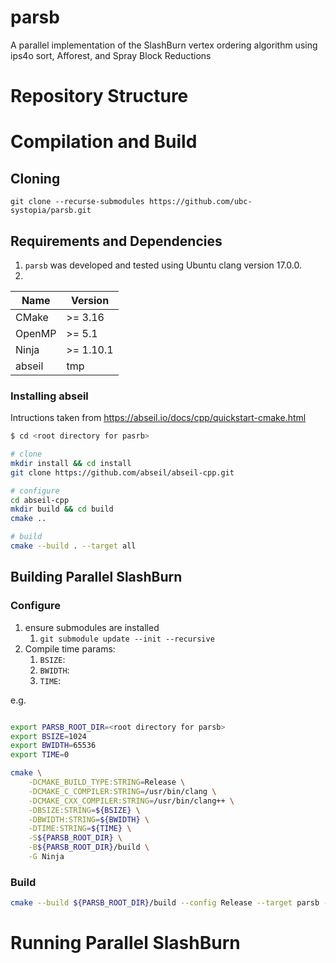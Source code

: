 # parsb
A parallel implementation of the SlashBurn vertex ordering algorithm using ips4o sort, Afforest, and Spray Block Reductions

# Repository Structure

# Compilation and Build

## Cloning

`git clone --recurse-submodules https://github.com/ubc-systopia/parsb.git`

## Requirements and Dependencies

1. `parsb` was developed and tested using Ubuntu clang version 17.0.0.
2. 
| Name   | Version |
| ------ | ------- |
| CMake  | >= 3.16 |
| OpenMP | >= 5.1  |
| Ninja  | >= 1.10.1  |
| abseil | tmp     |


### Installing abseil
Intructions taken from https://abseil.io/docs/cpp/quickstart-cmake.html


```bash
$ cd <root directory for pasrb>

# clone
mkdir install && cd install
git clone https://github.com/abseil/abseil-cpp.git

# configure
cd abseil-cpp
mkdir build && cd build
cmake ..

# build
cmake --build . --target all
```

## Building Parallel SlashBurn

### Configure
1. ensure submodules are installed
   1. `git submodule update --init --recursive`
2. Compile time params:
   1. `BSIZE`: 
   2. `BWIDTH`: 
   3. `TIME`:

e.g.
```bash

export PARSB_ROOT_DIR=<root directory for parsb>
export BSIZE=1024
export BWIDTH=65536
export TIME=0

cmake \
    -DCMAKE_BUILD_TYPE:STRING=Release \
    -DCMAKE_C_COMPILER:STRING=/usr/bin/clang \
    -DCMAKE_CXX_COMPILER:STRING=/usr/bin/clang++ \
    -DBSIZE:STRING=${BSIZE} \
    -DBWIDTH:STRING=${BWIDTH} \
    -DTIME:STRING=${TIME} \
    -S${PARSB_ROOT_DIR} \
    -B${PARSB_ROOT_DIR}/build \
    -G Ninja

```

### Build

```bash
cmake --build ${PARSB_ROOT_DIR}/build --config Release --target parsb --
```


# Running Parallel SlashBurn